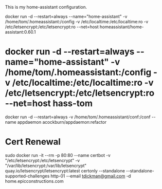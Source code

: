 This is my home-assistant configuration.

docker run -d --restart=always --name="home-assistant" -v /home/tom/.homeassistant:/config -v /etc/localtime:/etc/localtime:ro -v /etc/letsencrypt:/etc/letsencrypt:ro --net=host homeassistant/home-assistant:0.60.1
# docker run -d --restart=always --name="home-assistant" -v /home/tom/.homeassistant:/config -v /etc/localtime:/etc/localtime:ro -v /etc/letsencrypt:/etc/letsencrypt:ro --net=host hass-tom
docker run -d --restart=always -v /home/tom/.homeassistant/conf:/conf --name appdaemon acockburn/appdaemon:refactor

# Cert Renewal

sudo docker run -it --rm -p 80:80 --name certbot -v "/etc/letsencrypt:/etc/letsencrypt" -v "/var/lib/letsencrypt:/var/lib/letsencrypt"                 quay.io/letsencrypt/letsencrypt:latest certonly                 --standalone --standalone-supported-challenges http-01 --email tdickman@gmail.com -d home.epicconstructions.com
